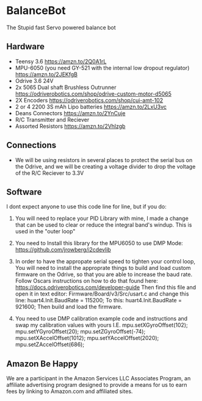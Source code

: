 # BalanceBot
The Stupid fast Servo powered balance bot

## Hardware
 - Teensy 3.6 https://amzn.to/2Q0A1rL
 - MPU-6050 (you need GY-521 with the internal low dropout regulator) https://amzn.to/2JEKfgB
 - Odrive 3.6 24V
 - 2x 5065 Dual shaft Brushless Outrunner https://odriverobotics.com/shop/odrive-custom-motor-d5065
 - 2X Encoders https://odriverobotics.com/shop/cui-amt-102
 - 2 or 4 2200 3S mAh Lipo batteries https://amzn.to/2LxU3vc
 - Deans Connectors https://amzn.to/2YnCuje
 - R/C Transmitter and Reciever 
 - Assorted Resistors https://amzn.to/2Vhlzgb
## Connections
  - We will be using resistors in several places to protect the serial bus on the Odrive, and we will be creating a voltage divider to drop the voltage of the R/C Reciever to 3.3V





## Software

I dont expect anyone to use this code line for line, but if you do:

1. You will need to replace your PID Library with mine, I made a change that can be used to clear or reduce the integral band's windup. This is used in the "outer loop"

2. You need to Install this library for the MPU6050 to use DMP Mode: https://github.com/jrowberg/i2cdevlib


3. In order to have the appropate serial speed to tighten your control loop, You will need to install the approprate things to build and load custom firmware on the Odrive, so that you are able to increase the baud rate. Follow Oscars instructions on how to do that found here:
https://docs.odriverobotics.com/developer-guide Then find this file and open it in text editor: Firmware/Board/v3/Src/usart.c and change this line:
huart4.Init.BaudRate = 115200;
To this:
huart4.Init.BaudRate = 921600;
Then build and load the firmware. 


4. You need to use DMP calibration example code and instructions and swap my calibration values with yours
  I.E.
  mpu.setXGyroOffset(102);
  mpu.setYGyroOffset(20);
  mpu.setZGyroOffset(-74);
  mpu.setXAccelOffset(1012); 
  mpu.setYAccelOffset(2020);
  mpu.setZAccelOffset(686);



## Amazon Be Happy
We are a participant in the Amazon Services LLC Associates Program, an affiliate advertising program designed to provide a means for us to earn fees by linking to Amazon.com and affiliated sites.
